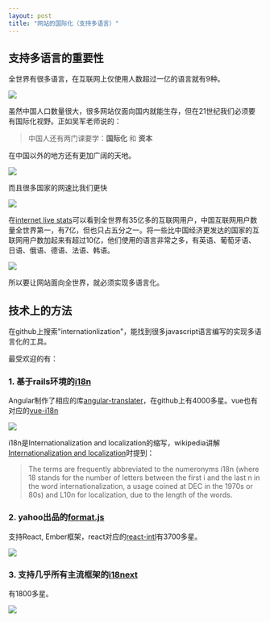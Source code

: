 ```yaml
---
layout: post
title: "网站的国际化（支持多语言）"
---
```


## 支持多语言的重要性
全世界有很多语言，在互联网上仅使用人数超过一亿的语言就有9种。

![]({{site.url}}/images/languages2016.png)

虽然中国人口数量很大，很多网站仅面向国内就能生存，但在21世纪我们必须要有国际化视野。正如吴军老师说的：

>中国人还有两门课要学：**国际化** 和 **资本**

在中国以外的地方还有更加广阔的天地。

![](https://i0.wp.com/geonet.oii.ox.ac.uk/wp-content/uploads/sites/46/2015/07/OII-Internet_population_cartogram.png)

而且很多国家的网速比我们更快

![]({{site.url}}/images/ourworldindata_average-download-speeds.jpg)

在[internet live stats](http://www.internetlivestats.com/)可以看到全世界有35亿多的互联网用户，中国互联网用户数量全世界第一，有7亿，但也只占五分之一。将一些比中国经济更发达的国家的互联网用户数加起来有超过10亿，他们使用的语言非常之多，有英语、葡萄牙语、日语、俄语、德语、法语、韩语。

![]({{site.url}}/images/Snip20170102_9.png)

所以要让网站面向全世界，就必须实现多语言化。

## 技术上的方法
在github上搜索"internationlization"，能找到很多javascript语言编写的实现多语言化的工具。

最受欢迎的有：

### 1. 基于rails环境的[i18n](http://guides.rubyonrails.org/i18n.html)
Angular制作了相应的库[angular-translater](https://angular-translate.github.io/)，在github上有4000多星。vue也有对应的[vue-i18n](https://kazupon.github.io/vue-i18n/)

 ![]({{site.url}}/images/Snip20170102_6.png)
 
 i18n是Internationalization and localization的缩写，wikipedia讲解[Internationalization and localization](https://en.wikipedia.org/wiki/Internationalization_and_localization)时提到：

 >The terms are frequently abbreviated to the numeronyms i18n (where 18 stands for the number of letters between the first i and the last n in the word internationalization, a usage coined at DEC in the 1970s or 80s) and L10n for localization, due to the length of the words.
 
### 2. yahoo出品的[format.js](http://formatjs.io/)
支持React, Ember框架，react对应的[react-intl](https://github.com/yahoo/react-intl)有3700多星。

 ![]({{site.url}}/images/Snip20170102_3.png)
 
### 3. 支持几乎所有主流框架的[i18next](http://i18next.com/)
有1800多星。

 ![]({{site.url}}/images/Snip20170102_5.png)
